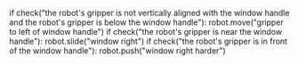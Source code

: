 

if check("the robot's gripper is not vertically aligned with the window handle and the robot's gripper is below the window handle"):
    robot.move("gripper to left of window handle")
if check("the robot's gripper is near the window handle"):
    robot.slide("window right")
if check("the robot's gripper is in front of the window handle"):
    robot.push("window right harder")